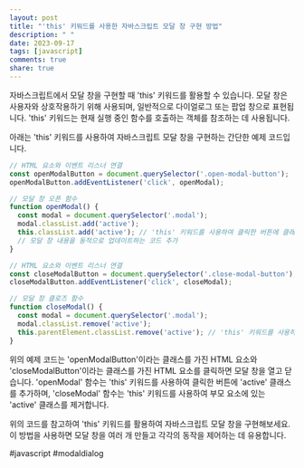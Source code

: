 ```yaml
---
layout: post
title: "'this' 키워드를 사용한 자바스크립트 모달 창 구현 방법"
description: " "
date: 2023-09-17
tags: [javascript]
comments: true
share: true
---
```


자바스크립트에서 모달 창을 구현할 때 'this' 키워드를 활용할 수 있습니다. 모달 창은 사용자와 상호작용하기 위해 사용되며, 일반적으로 다이얼로그 또는 팝업 창으로 표현됩니다. 'this' 키워드는 현재 실행 중인 함수를 호출하는 객체를 참조하는 데 사용됩니다.

아래는 'this' 키워드를 사용하여 자바스크립트 모달 창을 구현하는 간단한 예제 코드입니다.

```javascript
// HTML 요소와 이벤트 리스너 연결
const openModalButton = document.querySelector('.open-modal-button');
openModalButton.addEventListener('click', openModal);

// 모달 창 오픈 함수
function openModal() {
  const modal = document.querySelector('.modal');
  modal.classList.add('active');
  this.classList.add('active'); // 'this' 키워드를 사용하여 클릭한 버튼에 클래스 추가
  // 모달 창 내용을 동적으로 업데이트하는 코드 추가
}

// HTML 요소와 이벤트 리스너 연결
const closeModalButton = document.querySelector('.close-modal-button');
closeModalButton.addEventListener('click', closeModal);

// 모달 창 클로즈 함수
function closeModal() {
  const modal = document.querySelector('.modal');
  modal.classList.remove('active');
  this.parentElement.classList.remove('active'); // 'this' 키워드를 사용하여 부모 요소에 클래스 제거
}
```

위의 예제 코드는 'openModalButton'이라는 클래스를 가진 HTML 요소와 'closeModalButton'이라는 클래스를 가진 HTML 요소를 클릭하면 모달 창을 열고 닫습니다. 'openModal' 함수는 'this' 키워드를 사용하여 클릭한 버튼에 'active' 클래스를 추가하며, 'closeModal' 함수는 'this' 키워드를 사용하여 부모 요소에 있는 'active' 클래스를 제거합니다.

위의 코드를 참고하여 'this' 키워드를 활용하여 자바스크립트 모달 창을 구현해보세요. 이 방법을 사용하면 모달 창을 여러 개 만들고 각각의 동작을 제어하는 데 유용합니다.

#javascript #modaldialog